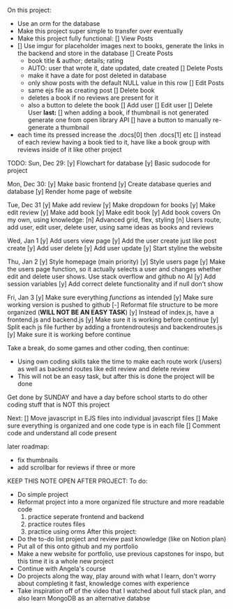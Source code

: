 On this project:
- Use an orm for the database
- Make this project super simple to transfer over eventually
- Make this project fully functional:
[] View Posts
- [] Use imgur for placeholder images next to books, generate the links in the backend and store in the database
[] Create Posts
  - book title & author; details; rating
  - AUTO: user that wrote it, date updated, date created
[] Delete Posts
  - make it have a date for post deleted in database
  - only show posts with the default NULL value in this row
[] Edit Posts
  - same ejs file as creating post
[] Delete book
  - deletes a book if no reviews are present for it
  - also a button to delete the book
[] Add user
[] Edit user
[] Delete User
**last:**
[] when adding a book, if thumbnail is not generated generate one from open library API
[] have a button to manually re-generate a thumbnail
- each time its pressed increase the .docs[0] then .docs[1] etc
[] instead of each review having a book tied to it, have like a book group with reviews inside of it like other project
  
TODO:
Sun, Dec 29:
[y] Flowchart for database
[y] Basic sudocode for project

Mon, Dec 30:
[y] Make basic frontend
[y] Create database queries and database
[y] Render home page of website

Tue, Dec 31
[y] Make add review
[y] Make dropdown for books
[y] Make edit review
[y] Make add book
[y] Make edit book
[y] Add book covers
On my own, using knowledge:
[n] Advanced grid, flex, styling
[n] Users route, add user, edit user, delete user, using same ideas as books and reviews

Wed, Jan 1
[y] Add users view page
[y] Add the user create just like post create
[y] Add user delete
[y] Add user update
[y] Start styline the website

Thu, Jan 2
[y] Style homepage (main priority)
[y] Style users page
[y] Make the users page function, so it actually selects a user and changes whether edit and delete user shows. Use stack overflow and github no AI
[y] Add session variables
[y] Add correct delete functionality and if null don't show

Fri, Jan 3
[y] Make sure everything *functions* as intended
[y] Make sure working version is pushed to github
[-] Reformat file structure to be more organized (**WILL NOT BE AN EASY TASK**)
  [y] Instead of index.js, have a frontend.js and backend.js
  [y] Make sure it is working before continue
  [y] Split each js file further by adding a frontendroutesjs and backendroutes.js
  [y] Make sure it is working before continue

Take a break, do some games and other coding, then continue:
- Using own coding skills take the time to make each route work (/users) as well as backend routes like edit review and delete review
- This will not be an easy task, but after this is done the project will be done

Get done by SUNDAY and have a day before school starts to do other coding stuff that is NOT this project

Next:
[] Move javascript in EJS files into individual javascript files
[] Make sure everything is organized and one code type is in each file
[] Comment code and understand all code present

later roadmap:
- fix thumbnails
- add scrollbar for reviews if three or more


KEEP THIS NOTE OPEN AFTER PROJECT:
To do:
- Do simple project
- Reformat project into a more organized file structure and more readable code
  1. practice seperate frontend and backend
  2. practice routes files
  3. practice using orms
After this project:
- Do the to-do list project and review past knowledge (like on Notion plan)
- Put all of this onto github and my portfolio
- Make a new website for portfolio, use previous capstones for inspo, but this time it is a whole new project
- Continue with Angela's course
- Do projects along the way, play around with what I learn, don't worry about completing it fast, knowledge comes with experience
- Take inspiration off of the video that I watched about full stack plan, and also learn MongoDB as an alternative databse